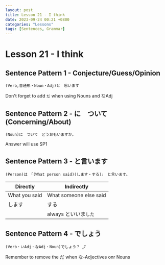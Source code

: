 ```yaml
---
layout: post
title: Lesson 21 - I think
date: 2023-09-24 00:21 +0800
categories: "Lessons"
tags: [Sentences, Grammar]
---
```


# Lesson 21 - I think

## Sentence Pattern 1 - Conjecture/Guess/Opinion
```
(Verb,普通形・Noun・Adj)と　思います
```

Don't forget to add `だ` when using Nouns and なAdj

## Sentence Pattern 2 - に　ついて (Concerning/About)
```
(Noun)に　ついて　どうおもいますか。
```
Answer will use SP1

## Sentence Pattern 3 - と言います
```
(Person)は　「(What person said)(します・する)」　と言います。
```

| Directly | Indirectly |
| -- | -- |
| What you said | What someone else said |
| します | する |
| | always といいま`した` |

## Sentence Pattern 4 - でしょう
```
(Verb・いAdj・なAdj・Noun)でしょう？ ⤴
```
Remember to remove the だ when な-Adjectives onr Nouns

